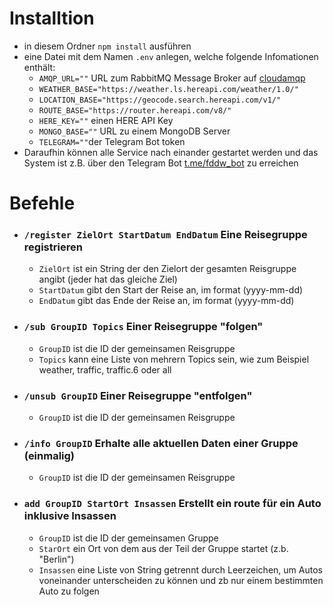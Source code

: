 # Installtion

* in diesem Ordner `npm install` ausführen
* eine Datei mit dem Namen `.env` anlegen, welche folgende Infomationen enthält:
  * `AMQP_URL=""` URL zum RabbitMQ Message Broker auf [cloudamqp](https://www.cloudamqp.com/)
  * `WEATHER_BASE="https://weather.ls.hereapi.com/weather/1.0/"`
  * `LOCATION_BASE="https://geocode.search.hereapi.com/v1/"`
  * `ROUTE_BASE="https://router.hereapi.com/v8/"`
  * `HERE_KEY=""` einen HERE API Key
  * `MONGO_BASE=""` URL zu einem MongoDB Server
  * `TELEGRAM=""`der Telegram Bot token
* Daraufhin können alle Service nach einander gestartet werden und das System ist z.B. über den Telegram Bot [t.me/fddw_bot](t.me/fddw_bot) zu erreichen

# Befehle
* ### `/register ZielOrt StartDatum EndDatum` Eine Reisegruppe registrieren
  * `ZielOrt` ist ein String der den Zielort der gesamten Reisgruppe angibt (jeder hat das gleiche Ziel)
  * `StartDatum` gibt den Start der Reise an, im format (yyyy-mm-dd)
  * `EndDatum` gibt das Ende der Reise an, im format (yyyy-mm-dd)
* ### `/sub GroupID Topics` Einer Reisegruppe "folgen"
  * `GroupID` ist die ID der gemeinsamen Reisgruppe
  * `Topics` kann eine Liste von mehrern Topics sein, wie zum Beispiel weather, traffic, traffic.6 oder all
* ### `/unsub GroupID` Einer Reisegruppe "entfolgen"
  * `GroupID` ist die ID der gemeinsamen Reisgruppe
* ### `/info GroupID` Erhalte alle aktuellen Daten einer Gruppe (einmalig)
  * `GroupID` ist die ID der gemeinsamen Reisgruppe
* ### `add GroupID StartOrt Insassen` Erstellt ein route für ein Auto inklusive Insassen
  * `GroupID` ist die ID der gemeinsamen Gruppe
  * `StarOrt` ein Ort von dem aus der Teil der Gruppe startet (z.b. "Berlin")
  * `Insassen` eine Liste von String getrennt durch Leerzeichen, um Autos voneinander unterscheiden zu können und zb nur einem bestimmten Auto zu folgen
